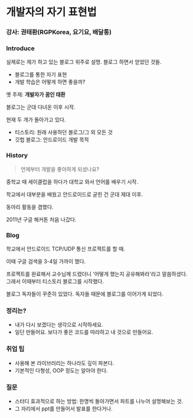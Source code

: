 # 개발자의 자기 표현법

### 강사: 권태환(RGPKorea, 요기요, 배달통)

### Introduce

실제로는 제가 하고 있는 블로그 위주로 설명. 블로그 하면서 얻었던 것들.

* 블로그를 통한 자기 표현
* 개발 학습은 어떻게 하면 좋을까?

옛 주제: **개발자가 꿈인 태환**

블로그는 군대 다녀온 이후 시작.

현재 두 개가 돌아가고 있다. 

* 티스토리: 원래 사용하던 블로그/그 외 모든 것
* 깃헙 블로그: 안드로이드 개발 목적

### History

> 언제부터 개발을 좋아하게 되셨나요?

중학교 때 세이클럽을 하다가 대학교 와서 언어를 배우기 시작.

학교에서 대부분을 배웠고 안드로이드로 굳힌 건 군대 제대 이후.

동아리 활동을 겸했다. 

2011년 구글 해커톤 처음 나갔다.


### Blog

학교에서 안드로이드 TCP/UDP 통신 프로젝트를 할 때.

이때 구글 검색을 3-4일 가까이 했다.

프로젝트를 완료해서 교수님께 드렸더니 '어떻게 했는지 공유해봐라'라고 말씀하셨다. 그래서 이때부터 티스토리 블로그를 시작했다.

블로그 독자들이 꾸준히 있었다. 독자들 때문에 블로그를 이어가게 되었다.

### 정리는?

* 내가 다시 보겠다는 생각으로 시작하세요.
* 일단 만들어요. 보다가 좋은 코드를 따라하고 내 것으로 만들어요.

### 취업 팁
* 사용해 본 라이브러리는 하나라도 깊이 파본다.
* 기본적인 다형성, OOP 정도는 알아야 한다.

### 질문

* 스터디 효과적으로 하는 방법: 한명씩 돌아가면서 파트를 나누어 설명해보는 것.
* 그 자리에서 ppt를 만들어서 발표를 한다거나.


